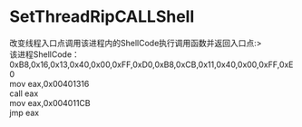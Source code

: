# SetThreadRipCALLShell
改变线程入口点调用该进程内的ShellCode执行调用函数并返回入口点:>  
该进程ShellCode：0xB8,0x16,0x13,0x40,0x00,0xFF,0xD0,0xB8,0xCB,0x11,0x40,0x00,0xFF,0xE0  
mov eax,0x00401316  
call eax  
mov eax,0x004011CB  
jmp eax  

